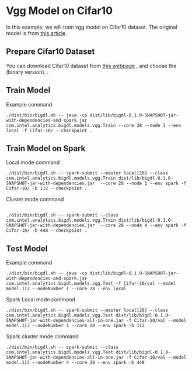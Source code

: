 # Vgg Model on Cifar10
In this example, we will train vgg model on Cifar10 dataset. The original model is from [this
article](http://torch.ch/blog/2015/07/30/cifar.html).

## Prepare Cifar10 Dataset
You can download Cifar10 dataset from [this webpage](https://www.cs.toronto.edu/~kriz/cifar.html)
, and choose the (binary version).
.

## Train Model
Example command
```
./dist/bin/bigdl.sh -- java -cp dist/lib/bigdl-0.1.0-SNAPSHOT-jar-with-dependencies-and-spark.jar com.intel.analytics.bigdl.models.vgg.Train --core 28 --node 1 --env local -f Cifar-10/ --checkpoint .
```

## Train Model on Spark
Local mode command
```
./dist/bin/bigdl.sh -- spark-submit --master local[28] --class com.intel.analytics.bigdl.models.vgg.Train dist/lib/bigdl-0.1.0-SNAPSHOT-jar-with-dependencies.jar  --core 28 --node 1 --env spark -f Cifar-10/ -b 112 --checkpoint .
```

Cluster mode command
```

./dist/bin/bigdl.sh -- spark-submit --class com.intel.analytics.bigdl.models.vgg.Train dist/lib/bigdl-0.1.0-SNAPSHOT-jar-with-dependencies.jar  --core 28 --node 4 --env spark -f Cifar-10/ -b 448 --checkpoint .
```

## Test Model
Example command
```
./dist/bin/bigdl.sh -- java -cp dist/lib/bigdl-0.1.0-SNAPSHOT-jar-with-dependencies-and-spark.jar com.intel.analytics.bigdl.models.vgg.Test -f Cifar-10/val --model model.113 --nodeNumber 1 --core 28 --env local
```

Spark Local mode command
```
./dist/bin/bigdl.sh -- spark-submit --master local[28] --class com.intel.analytics.bigdl.models.vgg.Test dist/lib/bigdl-0.1.0-SNAPSHOT-jar-with-dependencies-all-in-one.jar -f Cifar-10/val --model model.113 --nodeNumber 1 --core 28 --env spark -b 112
```

Spark cluster mode command
```
./dist/bin/bigdl.sh -- spark-submit --class com.intel.analytics.bigdl.models.vgg.Test dist/lib/bigdl-0.1.0-SNAPSHOT-jar-with-dependencies-all-in-one.jar -f Cifar-10/val --model model.113 --nodeNumber 4 --core 28 --env spark -b 448
```